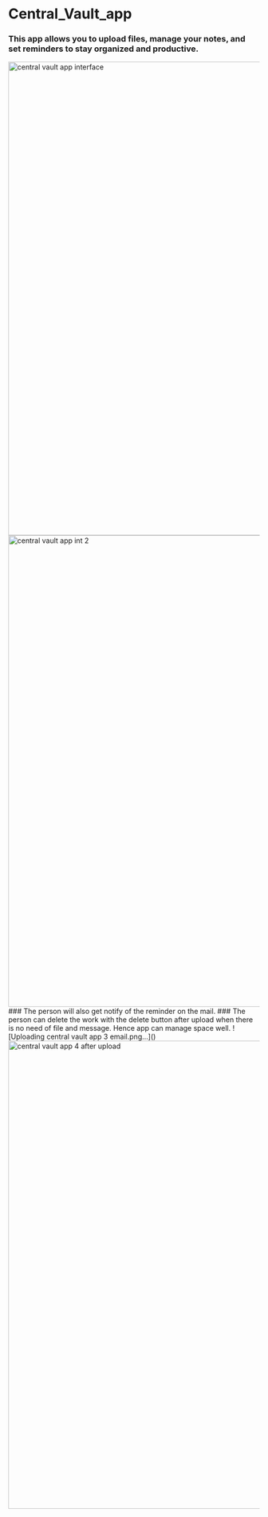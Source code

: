 # Central_Vault_app

### This app allows you to upload files, manage your notes, and set reminders to stay organized and productive.
<img width="949" alt="central vault app interface" src="https://github.com/user-attachments/assets/d283960d-6e70-4f9e-a213-5a6e9b486e77">
<img width="945" alt="central vault app int 2" src="https://github.com/user-attachments/assets/8497d0c3-5e7b-440f-92a0-880a14c8da3a">
### The person will also get notify of the reminder on the mail.
### The person can delete the work with the delete button after upload when there is no need of file and message. Hence app can manage space well. 
![Uploading central vault app 3 email.png…]()
<img width="938" alt="central vault app 4 after upload " src="https://github.com/user-attachments/assets/47bbec1a-434a-4481-9873-aec18edceda6">
